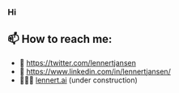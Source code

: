 ### Hi

## 📫 How to reach me: 
- 🦆 https://twitter.com/lennertjansen
- 🔗 https://www.linkedin.com/in/lennertjansen/
- 🧑🏽‍💻 [lennert.ai](https://lennert.ai/) (under construction)

<!--
**lennertjansen/lennertjansen** is a ✨ _special_ ✨ repository because its `README.md` (this file) appears on your GitHub profile.

Here are some ideas to get you started:

- 🔭 I’m currently working on ...
- 🌱 I’m currently learning ...
- 👯 I’m looking to collaborate on ...
- 🤔 I’m looking for help with ...
- 💬 Ask me about ...
- 📫 How to reach me: 
- 😄 Pronouns: ...
- ⚡ Fun fact: ...
-->
